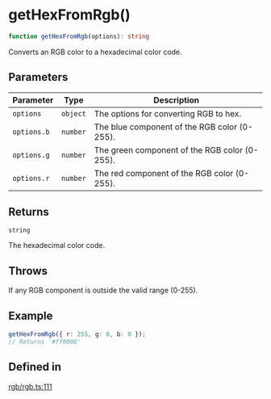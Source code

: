 # getHexFromRgb()

```ts
function getHexFromRgb(options): string
```

Converts an RGB color to a hexadecimal color code.

## Parameters

| Parameter | Type | Description |
| ------ | ------ | ------ |
| `options` | `object` | The options for converting RGB to hex. |
| `options.b` | `number` | The blue component of the RGB color (0-255). |
| `options.g` | `number` | The green component of the RGB color (0-255). |
| `options.r` | `number` | The red component of the RGB color (0-255). |

## Returns

`string`

The hexadecimal color code.

## Throws

If any RGB component is outside the valid range (0-255).

## Example

```ts
getHexFromRgb({ r: 255, g: 0, b: 0 });
// Returns '#ff0000'
```

## Defined in

[rgb/rgb.ts:111](https://github.com/Sillybit-io/colorhacks/blob/9a1a410a2ab3d0d5aa1082a1583a18ba63dd35e8/src/features/rgb/rgb.ts#L111)
